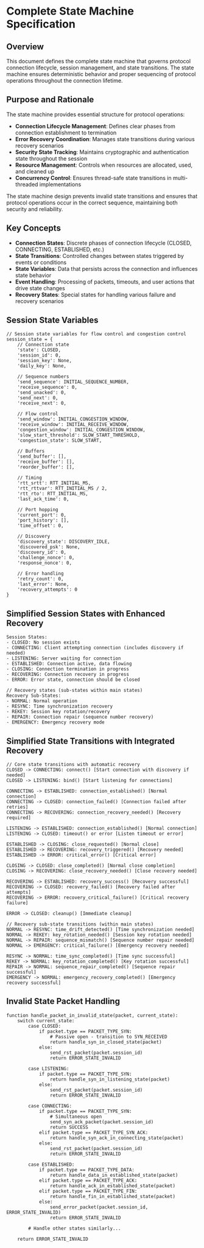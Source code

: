 # Complete State Machine Specification

## Overview

This document defines the complete state machine that governs protocol connection lifecycle, session management, and state transitions. The state machine ensures deterministic behavior and proper sequencing of protocol operations throughout the connection lifetime.

## Purpose and Rationale

The state machine provides essential structure for protocol operations:

- **Connection Lifecycle Management**: Defines clear phases from connection establishment to termination
- **Error Recovery Coordination**: Manages state transitions during various recovery scenarios
- **Security State Tracking**: Maintains cryptographic and authentication state throughout the session
- **Resource Management**: Controls when resources are allocated, used, and cleaned up
- **Concurrency Control**: Ensures thread-safe state transitions in multi-threaded implementations

The state machine design prevents invalid state transitions and ensures that protocol operations occur in the correct sequence, maintaining both security and reliability.

## Key Concepts

- **Connection States**: Discrete phases of connection lifecycle (CLOSED, CONNECTING, ESTABLISHED, etc.)
- **State Transitions**: Controlled changes between states triggered by events or conditions  
- **State Variables**: Data that persists across the connection and influences state behavior
- **Event Handling**: Processing of packets, timeouts, and user actions that drive state changes
- **Recovery States**: Special states for handling various failure and recovery scenarios

## Session State Variables
```pseudocode
// Session state variables for flow control and congestion control
session_state = {
    // Connection state
    'state': CLOSED,
    'session_id': 0,
    'session_key': None,
    'daily_key': None,
    
    // Sequence numbers
    'send_sequence': INITIAL_SEQUENCE_NUMBER,
    'receive_sequence': 0,
    'send_unacked': 0,
    'send_next': 0,
    'receive_next': 0,
    
    // Flow control
    'send_window': INITIAL_CONGESTION_WINDOW,
    'receive_window': INITIAL_RECEIVE_WINDOW,
    'congestion_window': INITIAL_CONGESTION_WINDOW,
    'slow_start_threshold': SLOW_START_THRESHOLD,
    'congestion_state': SLOW_START,
    
    // Buffers
    'send_buffer': [],
    'receive_buffer': [],
    'reorder_buffer': [],
    
    // Timing
    'rtt_srtt': RTT_INITIAL_MS,
    'rtt_rttvar': RTT_INITIAL_MS / 2,
    'rtt_rto': RTT_INITIAL_MS,
    'last_ack_time': 0,
    
    // Port hopping
    'current_port': 0,
    'port_history': [],
    'time_offset': 0,
    
    // Discovery
    'discovery_state': DISCOVERY_IDLE,
    'discovered_psk': None,
    'discovery_id': 0,
    'challenge_nonce': 0,
    'response_nonce': 0,
    
    // Error handling
    'retry_count': 0,
    'last_error': None,
    'recovery_attempts': 0
}
```

## Simplified Session States with Enhanced Recovery
```pseudocode
Session States:
- CLOSED: No session exists
- CONNECTING: Client attempting connection (includes discovery if needed)
- LISTENING: Server waiting for connection
- ESTABLISHED: Connection active, data flowing
- CLOSING: Connection termination in progress
- RECOVERING: Connection recovery in progress
- ERROR: Error state, connection should be closed

// Recovery states (sub-states within main states)
Recovery Sub-States:
- NORMAL: Normal operation
- RESYNC: Time synchronization recovery
- REKEY: Session key rotation/recovery
- REPAIR: Connection repair (sequence number recovery)
- EMERGENCY: Emergency recovery mode
```

## Simplified State Transitions with Integrated Recovery
```pseudocode
// Core state transitions with automatic recovery
CLOSED -> CONNECTING: connect() [Start connection with discovery if needed]
CLOSED -> LISTENING: bind() [Start listening for connections]

CONNECTING -> ESTABLISHED: connection_established() [Normal connection]
CONNECTING -> CLOSED: connection_failed() [Connection failed after retries]
CONNECTING -> RECOVERING: connection_recovery_needed() [Recovery required]

LISTENING -> ESTABLISHED: connection_established() [Normal connection]
LISTENING -> CLOSED: timeout() or error [Listen timeout or error]

ESTABLISHED -> CLOSING: close_requested() [Normal close]
ESTABLISHED -> RECOVERING: recovery_triggered() [Recovery needed]
ESTABLISHED -> ERROR: critical_error() [Critical error]

CLOSING -> CLOSED: close_completed() [Normal close completion]
CLOSING -> RECOVERING: close_recovery_needed() [Close recovery needed]

RECOVERING -> ESTABLISHED: recovery_success() [Recovery successful]
RECOVERING -> CLOSED: recovery_failed() [Recovery failed after attempts]
RECOVERING -> ERROR: recovery_critical_failure() [Critical recovery failure]

ERROR -> CLOSED: cleanup() [Immediate cleanup]

// Recovery sub-state transitions (within main states)
NORMAL -> RESYNC: time_drift_detected() [Time synchronization needed]
NORMAL -> REKEY: key_rotation_needed() [Session key rotation needed]
NORMAL -> REPAIR: sequence_mismatch() [Sequence number repair needed]
NORMAL -> EMERGENCY: critical_failure() [Emergency recovery needed]

RESYNC -> NORMAL: time_sync_completed() [Time sync successful]
REKEY -> NORMAL: key_rotation_completed() [Key rotation successful]
REPAIR -> NORMAL: sequence_repair_completed() [Sequence repair successful]
EMERGENCY -> NORMAL: emergency_recovery_completed() [Emergency recovery successful]
```

## Invalid State Packet Handling
```pseudocode
function handle_packet_in_invalid_state(packet, current_state):
    switch current_state:
        case CLOSED:
            if packet.type == PACKET_TYPE_SYN:
                # Passive open - transition to SYN_RECEIVED
                return handle_syn_in_closed_state(packet)
            else:
                send_rst_packet(packet.session_id)
                return ERROR_STATE_INVALID
                
        case LISTENING:
            if packet.type == PACKET_TYPE_SYN:
                return handle_syn_in_listening_state(packet)
            else:
                send_rst_packet(packet.session_id)
                return ERROR_STATE_INVALID
                
        case CONNECTING:
            if packet.type == PACKET_TYPE_SYN:
                # Simultaneous open
                send_syn_ack_packet(packet.session_id)
                return SUCCESS
            elif packet.type == PACKET_TYPE_SYN_ACK:
                return handle_syn_ack_in_connecting_state(packet)
            else:
                send_rst_packet(packet.session_id)
                return ERROR_STATE_INVALID
                
        case ESTABLISHED:
            if packet.type == PACKET_TYPE_DATA:
                return handle_data_in_established_state(packet)
            elif packet.type == PACKET_TYPE_ACK:
                return handle_ack_in_established_state(packet)
            elif packet.type == PACKET_TYPE_FIN:
                return handle_fin_in_established_state(packet)
            else:
                send_error_packet(packet.session_id, ERROR_STATE_INVALID)
                return ERROR_STATE_INVALID
                
        # Handle other states similarly...
        
    return ERROR_STATE_INVALID
```